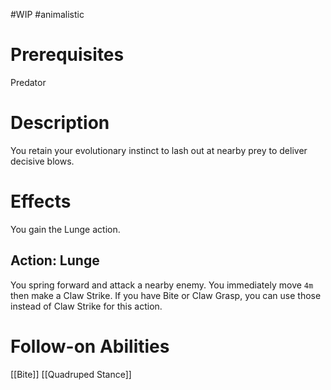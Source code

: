 #WIP #animalistic

# Prerequisites

Predator

# Description

You retain your evolutionary instinct to lash out at nearby prey to deliver decisive blows.

# Effects

You gain the Lunge action.

## Action: Lunge

You spring forward and attack a nearby enemy. You immediately move `4m` then make a Claw Strike. If you have Bite or Claw Grasp, you can use those instead of Claw Strike for this action.

# Follow-on Abilities

[[Bite]]
[[Quadruped Stance]]